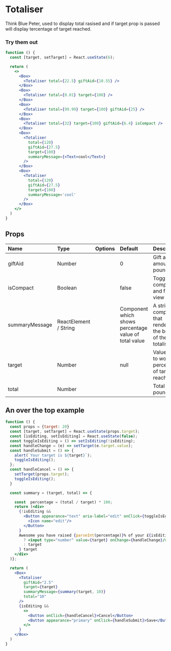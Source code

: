 # Totaliser

Think Blue Peter, used to display total rasised and if target prop is passed will display tercentage of target reached.

### Try them out

```.jsx
function () {
  const [target, setTarget] = React.useState(6);

  return (
    <>
      <Box>
        <Totaliser total={22.5} giftAid={10.55} />
      </Box>
      <Box>
        <Totaliser total={0.01} target={100} />
      </Box>
      <Box>
        <Totaliser total={99.99} target={100} giftAid={25} />
      </Box>
      <Box>
        <Totaliser total={32} target={100} giftAid={6.4} isCompact />
      </Box>
      <Box>
        <Totaliser
          total={120}
          giftAid={27.5}
          target={100}
          summaryMessage={<Text>cool</Text>}
        />
      </Box>
      <Box>
        <Totaliser
          total={120}
          giftAid={27.5}
          target={100}
          summaryMessage='cool'
        />
      </Box>
    </>
  )
}
```

## Props

| Name           | Type                  | Options | Default                                               | Description                                                       |
| :------------- | :-------------------- | :-----: | :---------------------------------------------------- | :---------------------------------------------------------------- |
| giftAid        | Number                |         | 0                                                     | Gift aid amount in pounds                                         |
| isCompact      | Boolean               |         | false                                                 | Toggle compact and full view mode.                                |
| summaryMessage | ReactElement / String |         | Component which shows percentage value of total value | A string or component that renders at the bottom of the totaliser |
| target         | Number                |         | null                                                  | Value used to work out percentage of target reached               |
| total          | Number                |         |                                                       | Total in pounds                                                   |

## An over the top example

```.jsx
function () {
  const props = {target: 20}
  const [target, setTarget] = React.useState(props.target);
  const [isEditing, setIsEditing] = React.useState(false);
  const toggleIsEditing = () => setIsEditing(!isEditing);
  const handleChange = (e) => setTarget(e.target.value);
  const handleSubmit = () => {
    alert(`Your target is ${target}`);
    toggleIsEditing();
  };
  const handleCancel = () => {
    setTarget(props.target);
    toggleIsEditing();
  }

  const summary = (target, total) => {

    const  percentage = (total / target) * 100;
    return (<div>
      {!isEditing &&
        <Button appearance="text" aria-label="edit" onClick={toggleIsEditing}>
          <Icon name="edit"/>
        </Button>
      }
      Awesome you have raised {parseInt(percentage)}% of your £{isEditing
        ? <input type="number" value={target} onChange={handleChange}/>
        : target
      } target
    </div>
  )};

  return (
    <Box>
      <Totaliser
        giftAid="2.5"
        target={target}
        summaryMessage={summary(target, 10)}
        total="10"
      />
      {isEditing &&
        <>
          <Button onClick={handleCancel}>Cancel</Button>
          <Button appearance="primary" onClick={handleSubmit}>Save</Button>
        </>
      }
    </Box>
  )
}
```
